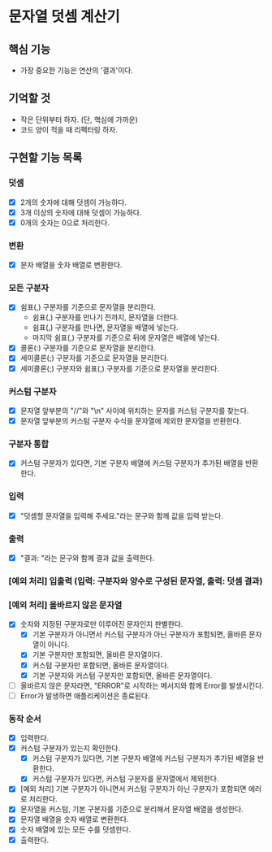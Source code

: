 # 문자열 덧셈 계산기

## 핵심 기능

- 가장 중요한 기능은 연산의 '결과'이다.

## 기억할 것

- 작은 단위부터 하자. (단, 핵심에 가까운)
- 코드 양이 적을 때 리펙터링 하자.

## 구현할 기능 목록

### 덧셈

- [x] 2개의 숫자에 대해 덧셈이 가능하다.
- [x] 3개 이상의 숫자에 대해 덧셈이 가능하다.
- [x] 0개의 숫자는 0으로 처리한다.

### 변환

- [x] 문자 배열을 숫자 배열로 변환한다.

### 모든 구분자

- [x] 쉼표(,) 구분자를 기준으로 문자열을 분리한다.
  - 쉼표(,) 구분자를 만나기 전까지, 문자열을 더한다.
  - 쉼표(,) 구분자를 만나면, 문자열을 배열에 넣는다.
  - 마지막 쉼표(,) 구분자를 기준으로 뒤에 문자열은 배열에 넣는다.
- [x] 콜론(:) 구분자를 기준으로 문자열을 분리한다.
- [x] 세미콜론(;) 구분자를 기준으로 문자열을 분리한다.
- [x] 세미콜론(;) 구분자와 쉼표(,) 구분자를 기준으로 문자열을 분리한다.

### 커스텀 구분자

- [x] 문자열 앞부분의 "//"와 "\n" 사이에 위치하는 문자를 커스텀 구분자를 찾는다.
- [x] 문자열 앞부분의 커스텀 구분자 수식을 문자열에 제외한 문자열을 반환한다.

### 구분자 통합

- [x] 커스텀 구분자가 있다면, 기본 구분자 배열에 커스텀 구분자가 추가된 배열을 반환한다.

### 입력

- [x] "덧셈할 문자열을 입력해 주세요."라는 문구와 함께 값을 입력 받는다.

### 출력

- [x] "결과: "라는 문구와 함께 결과 값을 출력한다.

### [예외 처리] 입출력 (입력: 구분자와 양수로 구성된 문자열, 출력: 덧셈 결과)

### [예외 처리] 올바르지 않은 문자열

- [x] 숫자와 지정된 구분자로만 이루어진 문자인지 판별한다.
  - [x] 기본 구분자가 아니면서 커스텀 구분자가 아닌 구분자가 포함되면, 올바른 문자열이 아니다.
  - [x] 기본 구분자만 포함되면, 올바른 문자열이다.
  - [x] 커스텀 구분자만 포함되면, 올바른 문자열이다.
  - [x] 기본 구분자와 커스텀 구분자만 포함되면, 올바른 문자열이다.
- [ ] 올바르지 않은 문자라면, "ERROR"로 시작하는 메서지와 함께 Error를 발생시킨다.
- [ ] Error가 발생하면 애플리케이션은 종료된다.

### 동작 순서

- [x] 입력한다.
- [x] 커스텀 구분자가 있는지 확인한다.
  - [x] 커스텀 구분자가 있다면, 기본 구분자 배열에 커스텀 구분자가 추가된 배열을 반환한다.
  - [x] 커스텀 구분자가 있다면, 커스텀 구분자를 문자열에서 제외한다.
- [x] [예외 처리] 기본 구분자가 아니면서 커스텀 구분자가 아닌 구분자가 포함되면 에러로 처리한다.
- [x] 문자열을 커스텀, 기본 구분자를 기준으로 분리해서 문자열 배열을 생성한다.
- [x] 문자열 배열을 숫자 배열로 변환한다.
- [x] 숫자 배열에 있는 모든 수를 덧셈한다.
- [x] 출력한다.
